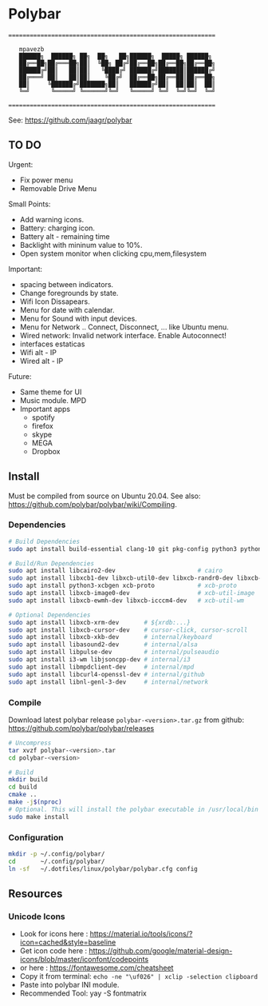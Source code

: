 # Polybar

```
==========================================================

   mpavezb
   ██████╗  ██████╗ ██╗  ██╗   ██╗██████╗  █████╗ ██████╗
   ██╔══██╗██╔═══██╗██║  ╚██╗ ██╔╝██╔══██╗██╔══██╗██╔══██╗
   ██████╔╝██║   ██║██║   ╚████╔╝ ██████╔╝███████║██████╔╝
   ██╔═══╝ ██║   ██║██║    ╚██╔╝  ██╔══██╗██╔══██║██╔══██╗
   ██║     ╚██████╔╝███████╗██║   ██████╔╝██║  ██║██║  ██║
   ╚═╝      ╚═════╝ ╚══════╝╚═╝   ╚═════╝ ╚═╝  ╚═╝╚═╝  ╚═╝

==========================================================
```
See: https://github.com/jaagr/polybar


## TO DO

Urgent:
- Fix power menu
- Removable Drive Menu

Small Points:
- Add warning icons.
- Battery: charging icon.
- Battery alt - remaining time
- Backlight with mininum value to 10%.
- Open system monitor when clicking cpu,mem,filesystem

Important:
- spacing between indicators.
- Change foregrounds by state.
- Wifi Icon Dissapears.
- Menu for date with calendar.
- Menu for Sound with input devices.
- Menu for Network .. Connect, Disconnect, ... like Ubuntu menu. 
- Wired network: Invalid network interface. Enable Autoconnect!
- interfaces estaticas
- Wifi alt - IP
- Wired alt - IP

Future:
- Same theme for UI
- Music module. MPD
- Important apps
  - spotify
  - firefox
  - skype
  - MEGA
  - Dropbox


## Install

Must be compiled from source on Ubuntu 20.04. See also: https://github.com/polybar/polybar/wiki/Compiling.

### Dependencies

```bash
# Build Dependencies
sudo apt install build-essential clang-10 git pkg-config python3 python3-sphinx python3-packaging 

# Build/Run Dependencies
sudo apt install libcairo2-dev                       # cairo
sudo apt install libxcb1-dev libxcb-util0-dev libxcb-randr0-dev libxcb-composite0-dev  # libxcb
sudo apt install python3-xcbgen xcb-proto            # xcb-proto
sudo apt install libxcb-image0-dev                   # xcb-util-image
sudo apt install libxcb-ewmh-dev libxcb-icccm4-dev   # xcb-util-wm

# Optional Dependencies
sudo apt install libxcb-xrm-dev       # ${xrdb:...}
sudo apt install libxcb-cursor-dev    # cursor-click, cursor-scroll
sudo apt install libxcb-xkb-dev       # internal/keyboard
sudo apt install libasound2-dev       # internal/alsa
sudo apt install libpulse-dev         # internal/pulseaudio
sudo apt install i3-wm libjsoncpp-dev # internal/i3
sudo apt install libmpdclient-dev     # internal/mpd
sudo apt install libcurl4-openssl-dev # internal/github
sudo apt install libnl-genl-3-dev     # internal/network
```

### Compile

Download latest polybar release `polybar-<version>.tar.gz` from github: https://github.com/polybar/polybar/releases

``` bash
# Uncompress
tar xvzf polybar-<version>.tar
cd polybar-<version>

# Build
mkdir build
cd build
cmake ..
make -j$(nproc)
# Optional. This will install the polybar executable in /usr/local/bin
sudo make install
```

### Configuration

``` bash
mkdir -p ~/.config/polybar/
cd       ~/.config/polybar/
ln -sf   ~/.dotfiles/linux/polybar/polybar.cfg config
```


## Resources

### Unicode Icons

- Look for icons here  : https://material.io/tools/icons/?icon=cached&style=baseline
- Get icon code here   : https://github.com/google/material-design-icons/blob/master/iconfont/codepoints
- or here              : https://fontawesome.com/cheatsheet
- Copy it from terminal: `echo -ne "\uf026" | xclip -selection clipboard`
- Paste into polybar INI module.
- Recommended Tool: yay -S fontmatrix
